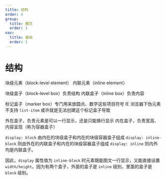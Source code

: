 ```yaml
---
title: 结构
order: 4
group:
  title: 概念
  order: 1
nav:
  title: 基础
  order: 1
---
```


# 结构

块级元素（block-level element）
内联元素（inline element）

块级盒子（block-level box）负责结构
内联盒子（inline box）负责内容

标记盒子（marker box）专门用来放圆点、数字这些项目符号
IE 浏览器下伪元素不支持 `list-item` 或许就是无法创建这个标记盒子导致

外在盒子，负责元素是可以一行显示，还是只能换行显示
内在盒子，负责宽高、内容呈现（称为容器盒子）

`display: block` 由内在的块级盒子和内在的块级容器盒子组成
`display: inline-block` 则由外在的内联盒子和内在的块级容器盒子组成
`display: inline` 则内外均是内联盒子。

因此，`display` 属性值为 `inline-block` 时元素既能图文一行显示，又能直接设置 `width/height`。因为有两个盒子，外面的盒子是 `inline` 级别，里面的盒子是 `block` 级别。

